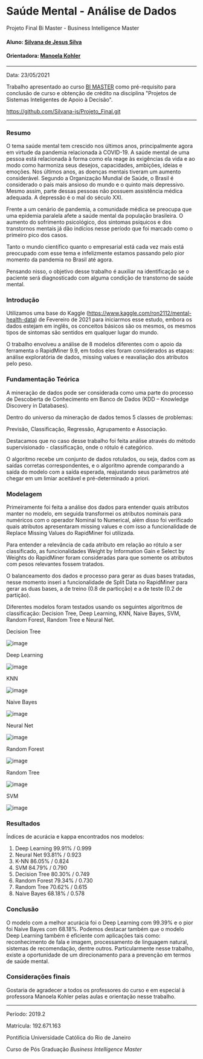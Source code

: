 # Saúde Mental - Análise de Dados 
Projeto Final Bi Master - Business Intelligence Master
#### Aluno: [Silvana de Jesus Silva](https://github.com/Silvana-js)
#### Orientadora: [Manoela Kohler](https://github.com/manoelakohler)
---
Data: 23/05/2021

Trabalho apresentado ao curso [BI MASTER](https://ica.puc-rio.ai/bi-master) como pré-requisito para conclusão de curso e obtenção de crédito na disciplina "Projetos de Sistemas Inteligentes de Apoio à Decisão".

https://github.com/Silvana-js/Projeto_Final.git

---

### Resumo

O tema saúde mental tem crescido nos últimos anos, principalmente agora em virtude da pandemia relacionada à COVID-19. A saúde mental de uma pessoa está relacionada à forma como ela reage às exigências da vida e ao modo como harmoniza seus desejos, capacidades, ambições, ideias e emoções. Nos últimos anos, as doenças mentais tiveram um aumento considerável. Segundo a Organização Mundial de Saúde, o Brasil é considerado o país mais ansioso do mundo e o quinto mais depressivo. Mesmo assim, parte dessas pessoas não possuem assistência médica adequada. A depressão é o mal do século XXI.

Frente a um cenário de pandemia, a comunidade médica se preocupa que uma epidemia paralela afete a saúde mental da população brasileira. O aumento do sofrimento psicológico, dos sintomas psíquicos e dos transtornos mentais já dão indícios nesse período que foi marcado como o primeiro pico dos casos. 

Tanto o mundo científico quanto o empresarial está cada vez mais está preocupado com esse tema e infelizmente estamos passando pelo pior momento da pandemia no Brasil até agora.

Pensando nisso, o objetivo desse trabalho é auxiliar na identificação se o paciente será diagnosticado com alguma condição de transtorno de saúde mental.

### Introdução

Utilizamos uma base do Kaggle (https://www.kaggle.com/ron2112/mental-health-data) de Fevereiro de 2021 para iniciarmos esse estudo, embora os dados estejam em inglês,  os conceitos básicos são os mesmos, os mesmos tipos de sintomas são sentidos em qualquer lugar do mundo.

O trabalho envolveu a análise de 8 modelos diferentes com o apoio da ferramenta o RapidMiner 9.9, em todos eles foram considerados as etapas: análise exploratória de dados, missing values e reavaliação dos atributos pelo peso.

### Fundamentação Teórica

A mineração de dados pode ser considerada como uma parte do processo de Descoberta de Conhecimento em Banco de Dados (KDD – Knowledge Discovery in Databases).

Dentro do universo da mineração de dados temos 5 classes de problemas:

Previsão, Classificação, Regressão, Agrupamento e Associação.
    
Destacamos que no caso desse trabalho foi feita análise através do método supervisionado - classificação, onde o rótulo é categórico.

O algoritmo recebe um conjunto de dados rotulados, ou seja, dados com as saídas corretas correspondentes, e o algoritmo aprende comparando a saída do modelo com a saída esperada, reajustando seus parâmetros até chegar em um limiar aceitável e pré-determinado a priori.

### Modelagem

Primeiramente foi feita a análise dos dados para entender quais atributos manter no modelo, em seguida transformei os atributos nominais para numéricos com o operador 
Nominal to Numerical, além disso foi verificado quais atributos apresentaram missing values e com isso a funcionalidade de Replace Missing Values do RapidMiner foi utilizada.

Para entender a relevância de cada atributo em relação ao rótulo a ser classificado, as funcionalidades Weight by Information Gain e Select by Weights do RapidMiner foram consideradas para que somente os atributos com pesos relevantes fossem tratados.  

O balanceamento dos dados e processo para gerar as duas bases tratadas, nesse momento inseri a funcionalidade de Split Data no RapidMiner para gerar as duas bases, a de treino (0.8 de particção) e a de teste (0.2 de partição).

Diferentes modelos foram testados usando os seguintes algoritmos de classificação: Decision Tree, Deep Learning, KNN, Naive Bayes, SVM, Random Forest, Random Tree e Neural Net.

Decision Tree

![image](https://user-images.githubusercontent.com/83094048/119270579-c60a7600-bbd3-11eb-9197-03e1e9683fc5.png)

Deep Learning

![image](https://user-images.githubusercontent.com/83094048/119270649-1a155a80-bbd4-11eb-8b34-7bca1a31cd00.png)

KNN

![image](https://user-images.githubusercontent.com/83094048/119270748-88f2b380-bbd4-11eb-815d-3a3a21b58a4b.png)

Naive Bayes

![image](https://user-images.githubusercontent.com/83094048/119270781-b17aad80-bbd4-11eb-9935-6965cff9f3cf.png)

Neural Net

![image](https://user-images.githubusercontent.com/83094048/119270858-31087c80-bbd5-11eb-8bc5-f3085b926165.png)

Random Forest

![image](https://user-images.githubusercontent.com/83094048/119270922-82b10700-bbd5-11eb-8e5b-6ed6c48566c2.png)

Random Tree

![image](https://user-images.githubusercontent.com/83094048/119271041-197dc380-bbd6-11eb-872b-d21736a48af8.png)

SVM

![image](https://user-images.githubusercontent.com/83094048/119271091-695c8a80-bbd6-11eb-8da8-8255699d8c79.png)

### Resultados

Índices de acurácia e kappa encontrados nos modelos:

1) Deep Learning 99.91% / 0.999
2) Neural Net 93.81% / 0.923
3) K-NN 86.05% / 0.824
4) SVM 84.79% / 0.790
5) Decision Tree 80.30% / 0.749
6) Random Forest 79.34% / 0.730
7) Random Tree 70.62% / 0.615
8) Naive Bayes 68.18% / 0.578

### Conclusão

O modelo com a melhor acurácia foi o Deep Learning com 99.39% e o pior foi Naive Bayes com 68.18%. Podemos destacar também que o modelo Deep Learning também é eficiente com aplicações tais como: reconhecimento de fala e imagem, processamento de linguagem natural, sistemas de recomendação, dentre outros. Particularmente nesse trabalho, existe a oportunidade de um direcionamento para a prevenção em termos de saúde mental.

### Considerações finais

Gostaria de agradecer a todos os professores do curso e em especial à professora Manoela Kohler pelas aulas e orientação nesse trabalho.

---

Período: 2019.2

Matrícula: 192.671.163

Pontifícia Universidade Católica do Rio de Janeiro

Curso de Pós Graduação *Business Intelligence Master*
